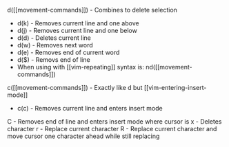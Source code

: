 d([[movement-commands]]) - Combines to delete selection
- d(k) - Removes current line and one above
- d(j) - Removes current line and one below
- d(d) - Deletes current line
- d(w) - Removes next word
- d(e) - Removes end of current word
- d($) - Removs end of line
- When using with [[vim-repeating]] syntax is:
	nd([[movement-commands]])

c([[movement-commands]]) - Exactly like d but [[vim-entering-insert-mode]]
- c(c) - Removes current line and enters insert mode

C - Removes end of line and enters insert mode where cursor is
x - Deletes character
r - Replace current character
R - Replace current character and move cursor one character ahead while still replacing
